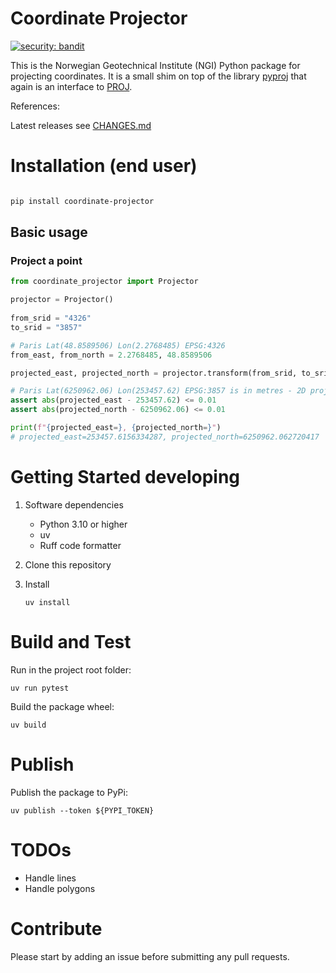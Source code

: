 # Coordinate Projector

[![security: bandit](https://img.shields.io/badge/security-bandit-yellow.svg)](https://github.com/PyCQA/bandit)

This is the Norwegian Geotechnical Institute (NGI) Python package for projecting coordinates. 
It is a small shim on top of the library [pyproj](https://github.com/pyproj4/pyproj) that again is an interface to 
 [PROJ](https://proj.org/).  

References:

Latest releases see [CHANGES.md](CHANGES.md)

# Installation (end user) 

```bash

pip install coordinate-projector

```

## Basic usage

### Project a point

```python
from coordinate_projector import Projector

projector = Projector()
 
from_srid = "4326"
to_srid = "3857"

# Paris Lat(48.8589506) Lon(2.2768485) EPSG:4326
from_east, from_north = 2.2768485, 48.8589506 

projected_east, projected_north = projector.transform(from_srid, to_srid, from_east, from_north)

# Paris Lat(6250962.06) Lon(253457.62) EPSG:3857 is in metres - 2D projection
assert abs(projected_east - 253457.62) <= 0.01
assert abs(projected_north - 6250962.06) <= 0.01 

print(f"{projected_east=}, {projected_north=}")
# projected_east=253457.6156334287, projected_north=6250962.062720417
```

# Getting Started developing

1. Software dependencies

   - Python 3.10 or higher
   - uv
   - Ruff code formatter

2. Clone this repository

3. Install

   `uv install`



# Build and Test

Run in the project root folder: 

    uv run pytest 

Build the package wheel: 

    uv build

# Publish

Publish the package to PyPi:

    uv publish --token ${PYPI_TOKEN}

# TODOs

- Handle lines
- Handle polygons

# Contribute

Please start by adding an issue before submitting any pull requests.

